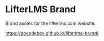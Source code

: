 LifterLMS Brand
===============

Brand assets for the lifterlms.com website.

https://gocodebox.github.io/lifterlms-brand/
